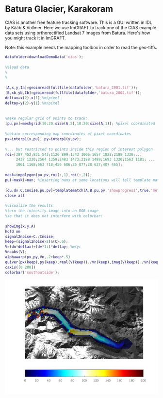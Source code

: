 

Batura Glacier, Karakoram
==========================================================

CIAS is another free feature tracking software. This is a GUI written in IDL by Kääb & Vollmer. Here we use ImGRAFT to track one of the CIAS example data sets using orthorectified Landsat 7 images from Batura. Here's how you might track it in ImGRAFT.

Note: this example needs the mapping toolbox in order to read the geo-tiffs.

```matlab
datafolder=downloadDemoData('cias');

%%load data
%
%

[A,x,y,Ia]=geoimread(fullfile(datafolder,'batura_2001.tif'));
[B,xb,yb,Ib]=geoimread(fullfile(datafolder,'batura_2002.tif'));
deltax=x(2)-x(1);%m/pixel
deltay=y(2)-y(1);%m/pixel


%make regular grid of points to track:
[pu,pv]=meshgrid(10:20:size(A,2),10:20:size(A,1)); %pixel coordinated

%obtain corresponding map coordinates of pixel coordinates
px=interp1(x,pu); py=interp1(y,pv);

%... but restricted to points inside this region of interest polygon
roi=[387 452;831 543;1126 899;1343 1006;1657 1022;2188 1330;...
     2437 1220;2564 1359;2483 1473;2188 1489;1693 1320;1563 1181; ...
     1061 1168;663 718;456 686;25 877;28 627;407 465];

mask=inpolygon(pu,pv,roi(:,1),roi(:,2));
pu(~mask)=nan; %inserting nans at some locations will tell template match to skip these locations

[du,dv,C,Cnoise,pu,pv]=templatematch(A,B,pu,pv,'showprogress',true,'method','oc');
close all

%visualize the results
%turn the intensity image into an RGB image
%so that it does not interfere with colorbar:

showimg(x,y,A)
hold on
signal2noise=C./Cnoise;
keep=(signal2noise>2)&(C>.6);
V=(du*deltax)+(dv*1i)*deltay; %m/yr
Vn=abs(V);
alphawarp(px,py,Vn,.2+keep*.5)
quiver(px(keep),py(keep),real(V(keep))./Vn(keep),imag(V(keep))./Vn(keep),0.2,'k') %arrows show direction.
caxis([0 200])
colorbar('southoutside');
```

![IMAGE](demobatura_01.png)
